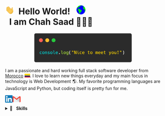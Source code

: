 # <img alt="Hi" width="30px" src="https://github.com/theonlysaad/theonlysaad/blob/main/assets/Hi.gif?raw=true" /> &nbsp;Hello World! &nbsp; <img alt="Earth" width="30px" src="https://github.com/theonlysaad/theonlysaad/blob/main/assets/Earth.gif?raw=true" /> <br/> &nbsp; I am Chah Saad 👨🏻‍💻

<p align="center">
<img alt="Jhoan Zamora | Gmail" width="320px" src="https://github.com/theonlysaad/theonlysaad/blob/main/assets/GreetingWhiteCrop.png?raw=true" />
</p>

I am a passionate and hard working full stack software developer from [Morocco](https://www.google.com/maps/place/Maroc/@31.7782655,-9.790777,7z/data=!3m1!4b1!4m6!3m5!1s0xd0b88619651c58d:0xd9d39381c42cffc3!8m2!3d31.791702!4d-7.09262!16zL20vMDR3Z2g?entry=ttu) <img alt="ColombiaFlag" width="18px" src="https://raw.githubusercontent.com/jzamora5/jzamora5/52b8b4734db718550426b542b0cf97ff437f791f/assets/colombiaFlag.svg" />. I love to learn new things everyday and my main focus in technology is Web Development 🌎. My favorite programming languages are JavaScript and Python, but coding itself is pretty fun for me.

 <a href="www.linkedin.com/in/chah-saad-14a748216">
    <img align="left" alt="Chah Saad | Linkedin" width="24px" src="https://raw.githubusercontent.com/theonlysaad/theonlysaad/04b0572610c3e8857c85f9dc58126d8d95705a8e/assets/Linkedin.svg" />
  </a>


  <a href="mailto:saadchah.04@gmail.com">
    <img align="left" alt="Chah Saad | Gmail" width="26px" src="https://raw.githubusercontent.com/theonlysaad/theonlysaad/04b0572610c3e8857c85f9dc58126d8d95705a8e/assets/Gmail.svg" />
  </a>

<br/>
<br/>
<details>
	<summary>🔎&nbsp;&nbsp;&nbsp;<b>Skills</b></summary>
	<br/>
<img src = "https://img.shields.io/badge/-HTML5-E34F26?style=flat&logo=html5&logoColor=white">
<img src = "https://img.shields.io/badge/-CSS3-1572B6?style=flat&logo=css3&logoColor=white">
<img src="https://img.shields.io/badge/-JavaScript-eed718?style=flat&logo=javascript&logoColor=ffffff">
<img src="https://img.shields.io/badge/-Bootstrap-563D7C?style=flat&logo=bootstrap&logoColor=white">
<img src="https://img.shields.io/badge/-Sass-cc6699?style=flat&logo=sass&logoColor=ffffff">
<img src="https://img.shields.io/badge/-React-000000?style=flat&logo=react&logoColor=00c8ff">
<img src="https://img.shields.io/badge/Redux-593D88?style=flat&logo=redux&logoColor=white">
<img src="https://img.shields.io/badge/jQuery-0769AD?style=flat&logo=jquery&logoColor=white">
<img src="https://img.shields.io/badge/Node.js-43853D?style=flat&logo=node.js&logoColor=white">
<img src="https://img.shields.io/badge/-Express.js-787878?style=flat">
<img src="https://img.shields.io/badge/Python-3776AB?style=flat&logo=python&logoColor=white">
<img src="https://img.shields.io/badge/Flask-000000?style=flat&logo=flask&logoColor=white">
<img src="https://img.shields.io/badge/-MongoDB-4DB33D?style=flat&logo=mongodb&logoColor=FFFFFF">
<img src="https://img.shields.io/badge/-MySQL-F29111?style=flat&logo=mysql&logoColor=FFFFFF">
<img src="https://img.shields.io/badge/C-00599C?style=flat&logo=c&logoColor=white">
<img src="https://img.shields.io/badge/Amazon_AWS-232F3E?style=flat&logo=amazon-aws&logoColor=white">
<img src="https://img.shields.io/badge/-Firebase-FFA611?style=flat&logo=firebase&logoColor=FFFFFF">
<img src="http://img.shields.io/badge/-Git-F1502F?style=flat&logo=git&logoColor=FFFFFF">
<img src="http://img.shields.io/badge/-Github-000000?style=flat&logo=github&logoColor=FFFFFF">
<img src="http://img.shields.io/badge/-VS%20Code-007ACC?style=flat&logo=visual%20studio%20code&logoColor=white">

</details>
